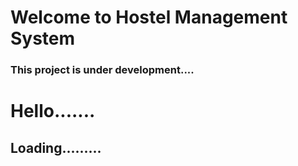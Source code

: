 # Welcome to Hostel Management System

### This project is under development....
# Hello.......
## Loading.........